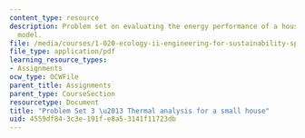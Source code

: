 ```yaml
---
content_type: resource
description: Problem set on evaluating the energy performance of a house using a MATLAB
  model.
file: /media/courses/1-020-ecology-ii-engineering-for-sustainability-spring-2008/4559df843c3e191fe8a53141f11723db_assn3.pdf
file_type: application/pdf
learning_resource_types:
- Assignments
ocw_type: OCWFile
parent_title: Assignments
parent_type: CourseSection
resourcetype: Document
title: "Problem Set 3 \u2013 Thermal analysis for a small house"
uid: 4559df84-3c3e-191f-e8a5-3141f11723db
---
```

